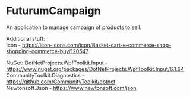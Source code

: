 # FuturumCampaign

An application to manage campaign of products to sell.

Additional stuff:                                                                                            
Icon - https://icon-icons.com/icon/Basket-cart-e-commerce-shop-shopping-commerce-buy/120547

NuGet:
DotNetProjects.WpfToolkit.Input - https://www.nuget.org/packages/DotNetProjects.WpfToolkit.Input/6.1.94    
CommunityToolkit.Diagnostics - https://github.com/CommunityToolkit/dotnet                                    
Newtonsoft.Json - https://www.newtonsoft.com/json
